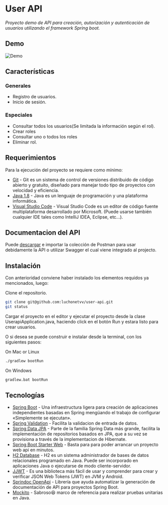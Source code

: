 # User API
_Proyecto demo de API para creación, autorización y autenticación de usuarios utilizando el framework Spring boot._

## Demo
![Demo](https://user-images.githubusercontent.com/20669949/152192526-fa748c00-2110-4dc6-8ff8-91e7c7a3190d.gif)

## Características
### Generales
- Registro de usuarios.
- Inicio de sesión.
### Especiales
- Consultar todos los usuarios(Se limitada la información según el rol).
- Crear roles
- Consultar uno o todos los roles
- Eliminar rol.

## Requerimientos

Para la ejecución del proyecto se requiere como mínimo:
- [Git](https://git-scm.com/downloads) - Git es un sistema de control de versiones distribuido de código abierto y gratuito, diseñado para manejar todo tipo de proyectos con velocidad y eficiencia.
- [Java 1.8](https://www.oracle.com/java/technologies/javase/javase8-archive-downloads.html) - Java es un lenguaje de programación y una plataforma informática.
- [Visual Studio Code](https://code.visualstudio.com/download) - Visual Studio Code es un editor de código fuente multiplataforma desarrollado por Microsoft. (Puede usarse también cualquier IDE tales como IntelliJ IDEA, Eclipse, etc...).

## Documentacion del API
Puede [descargar](https://www.getpostman.com/collections/fd43523b6af49ed596ee) e importar la colección de Postman para usar debidamente la API o utilizar Swagger el cual viene integrado al projecto.

## Instalación

Con anterioridad conviene haber instalado los elementos requidos ya mencionados, luego:

Clone el repositorio.

```bash
git clone git@github.com:luchonetvv/user-api.git
git status
```

Cargar el proyecto en el editor y ejecutar el proyecto desde la clase UserapiApplication.java, haciendo
click en el botón Run y estara listo para crear usuarios.

O si desea se puede construir e instalar desde la terminal, con los siguientes pasos:

On Mac or Linux
```bash
./gradlew bootRun
```

On Windows
```bash
gradlew.bat bootRun
```

## Tecnologías

- [Spring Boot](https://spring.io/projects/spring-boot) - Una infraestructura ligera para creación de aplicaciones independientes basadas en Spring mengüando el trabajo de configurar «Simplemente se ejecutan».
- [Spring Validation](https://docs.spring.io/spring-framework/docs/4.1.x/spring-framework-reference/html/validation.html#validation-beanvalidation) - Facilita la validacion de entrada de datos.
- [Spring Data JPA](https://spring.io/projects/spring-data-jpa) - Parte de la familia Spring Data más grande, facilita la implementación de repositorios basados en JPA, que a su vez se provisiona a través de la implementacion de Hibernate.
- [Spring Boot Starter Web](https://spring.io/projects/spring-boot) - Basta para para poder arrancar un proyecto web api en minutos.
- [H2 Database](https://www.h2database.com/html/main.html) - H2 es un sistema administrador de bases de datos relacionales programado en Java. Puede ser incorporado en aplicaciones Java o ejecutarse de modo cliente-servidor.
- [JJWT](https://github.com/jwtk/jjwt) - Es una biblioteca más fácil de usar y comprender para crear y verificar JSON Web Tokens (JWT) en JVM y Android.
- [Sprindoc OpenApi](https://springdoc.org/#Introduction) - Librería que ayuda automatizar la generación de documentación de API para proyectos Spring Boot.
- [Mockito](https://site.mockito.org/) - Sabroso:laughing: marco de referencia para realizar pruebas unitarias en Java.